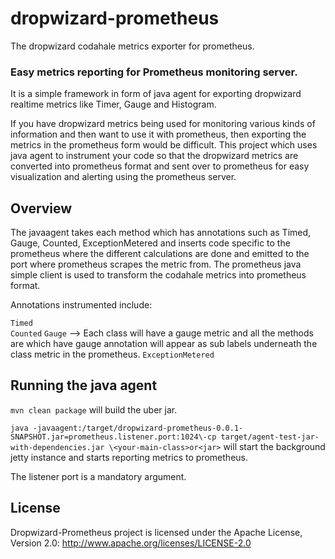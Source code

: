 # dropwizard-prometheus
The dropwizard codahale metrics exporter for prometheus.

### Easy metrics reporting for Prometheus monitoring server.
It is a simple framework in form of java agent for exporting dropwizard realtime metrics like Timer, Gauge and Histogram.

If you have dropwizard metrics being used for monitoring various kinds of information and then want to use it with prometheus, then exporting the metrics in the prometheus form would be difficult. This project which uses java agent to instrument your code so that the dropwizard metrics are converted into prometheus format and sent over to prometheus for easy visualization and alerting using the prometheus server.

## Overview

The javaagent takes each method which has annotations such as Timed, Gauge, Counted, ExceptionMetered and inserts code specific to the prometheus where the different calculations are done and emitted to the port where prometheus scrapes the metric from. The prometheus java simple client is used to transform the codahale metrics into prometheus format.

Annotations instrumented include:

``Timed``  
``Counted``
``Gauge``              -->   Each class will have a gauge metric and all the methods are which have gauge annotation
                             will appear as sub labels underneath the class metric in the prometheus.
``ExceptionMetered``

## Running the java agent

``mvn clean package`` will build the uber jar.

``java -javaagent:/target/dropwizard-prometheus-0.0.1-SNAPSHOT.jar=prometheus.listener.port:1024\-cp target/agent-test-jar-with-dependencies.jar \<your-main-class>or<jar>`` will start the background jetty instance and starts reporting metrics to prometheus.

The listener port is a mandatory argument.

## License

Dropwizard-Prometheus project is licensed under the Apache License, Version 2.0: http://www.apache.org/licenses/LICENSE-2.0
